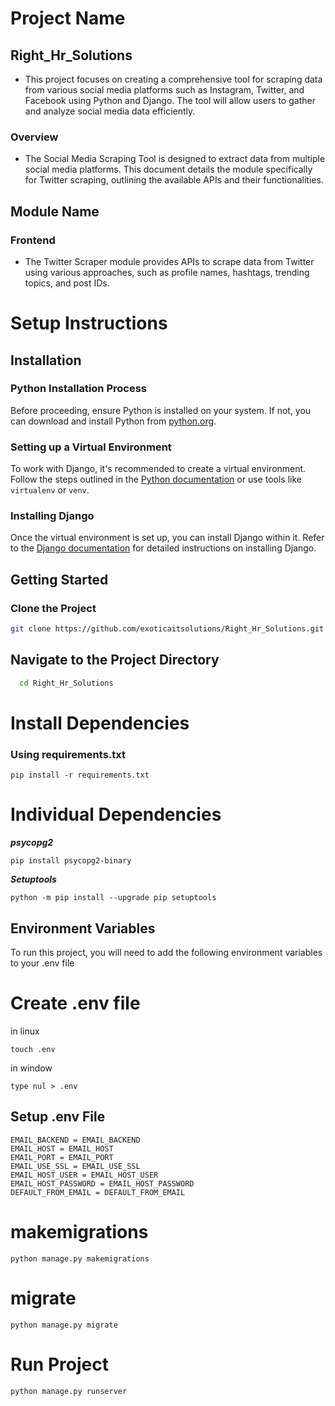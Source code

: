# Project Name
## Right_Hr_Solutions
* This project focuses on creating a comprehensive tool for scraping data from various social media platforms such as Instagram, Twitter, and Facebook using Python and Django. The tool will allow users to gather and analyze social media data efficiently.

### Overview
* The Social Media Scraping Tool is designed to extract data from multiple social media platforms. This document details the module specifically for Twitter scraping, outlining the available APIs and their functionalities.

## Module Name 
### Frontend
* The Twitter Scraper module provides APIs to scrape data from Twitter using various approaches, such as profile names, hashtags, trending topics, and post IDs.


# Setup Instructions

## Installation

### Python Installation Process
Before proceeding, ensure Python is installed on your system. If not, you can download and install Python from [python.org](https://www.python.org/downloads/).

### Setting up a Virtual Environment
To work with Django, it's recommended to create a virtual environment. Follow the steps outlined in the [Python documentation](https://docs.python.org/3/tutorial/venv.html) or use tools like `virtualenv` or `venv`.

### Installing Django
Once the virtual environment is set up, you can install Django within it. Refer to the [Django documentation](https://docs.djangoproject.com/en/stable/intro/install/) for detailed instructions on installing Django.

## Getting Started

### Clone the Project
```bash
git clone https://github.com/exoticaitsolutions/Right_Hr_Solutions.git
```

## Navigate to the Project Directory

```bash
  cd Right_Hr_Solutions
```

# Install Dependencies
### Using requirements.txt
```
pip install -r requirements.txt
```

# Individual Dependencies

***psycopg2***
```
pip install psycopg2-binary
```

***Setuptools***
```
python -m pip install --upgrade pip setuptools
```

## Environment Variables
 To run this project, you will need to add the following environment variables to your .env file
# Create .env file
in linux
```
touch .env
```
in window 
```
type nul > .env
```
## Setup .env File 
```
EMAIL_BACKEND = EMAIL_BACKEND
EMAIL_HOST = EMAIL_HOST
EMAIL_PORT = EMAIL_PORT
EMAIL_USE_SSL = EMAIL_USE_SSL
EMAIL_HOST_USER = EMAIL_HOST_USER
EMAIL_HOST_PASSWORD = EMAIL_HOST_PASSWORD
DEFAULT_FROM_EMAIL = DEFAULT_FROM_EMAIL
```

# makemigrations
```
python manage.py makemigrations
```

# migrate
```
python manage.py migrate
```

# Run Project
```bash
python manage.py runserver
```


